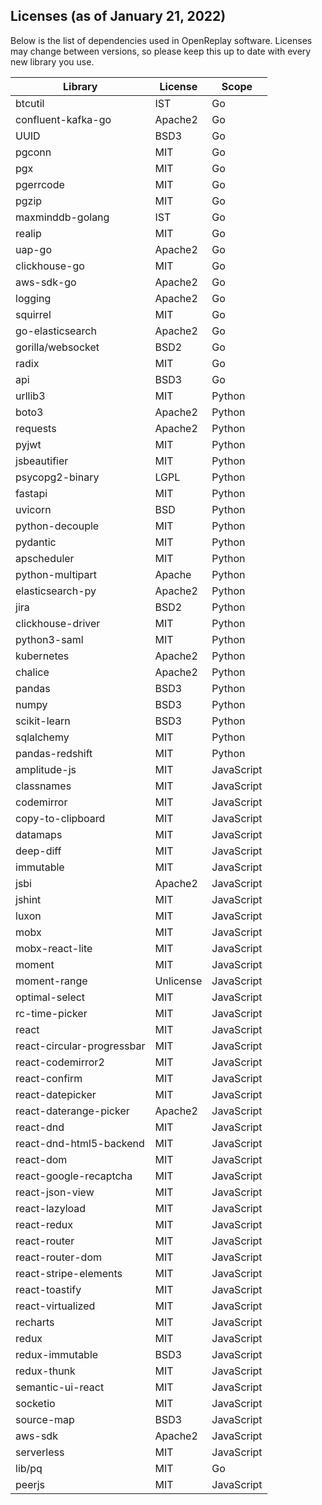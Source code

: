 ## Licenses (as of January 21, 2022)

Below is the list of dependencies used in OpenReplay software. Licenses may change between versions, so please keep this up to date with every new library you use.

| Library | License | Scope |
|----------|-------------|-------------|
| btcutil | IST | Go |
| confluent-kafka-go | Apache2 | Go |
| UUID | BSD3 | Go |
| pgconn | MIT | Go |
| pgx | MIT | Go |
| pgerrcode | MIT | Go |
| pgzip | MIT | Go |
| maxminddb-golang | IST | Go |
| realip | MIT | Go |
| uap-go | Apache2 | Go |
| clickhouse-go | MIT | Go |
| aws-sdk-go | Apache2 | Go |
| logging | Apache2 | Go |
| squirrel | MIT | Go |
| go-elasticsearch | Apache2 | Go |
| gorilla/websocket | BSD2 | Go |
| radix | MIT | Go |
| api | BSD3 | Go |
| urllib3 | MIT | Python |
| boto3 | Apache2 | Python |
| requests | Apache2 | Python |
| pyjwt | MIT | Python |
| jsbeautifier | MIT | Python |
| psycopg2-binary | LGPL | Python |
| fastapi | MIT | Python |
| uvicorn | BSD | Python |
| python-decouple | MIT | Python |
| pydantic | MIT | Python |
| apscheduler | MIT | Python |
| python-multipart | Apache | Python |
| elasticsearch-py | Apache2 | Python |
| jira | BSD2 | Python |
| clickhouse-driver | MIT | Python |
| python3-saml | MIT | Python |
| kubernetes | Apache2 | Python |
| chalice | Apache2 | Python |
| pandas | BSD3 | Python |
| numpy | BSD3 | Python |
| scikit-learn | BSD3 | Python |
| sqlalchemy | MIT | Python |
| pandas-redshift | MIT | Python |
| amplitude-js | MIT | JavaScript |
| classnames | MIT | JavaScript |
| codemirror | MIT | JavaScript |
| copy-to-clipboard | MIT | JavaScript |
| datamaps | MIT | JavaScript |
| deep-diff | MIT | JavaScript |
| immutable | MIT | JavaScript |
| jsbi | Apache2 | JavaScript |
| jshint | MIT | JavaScript |
| luxon | MIT | JavaScript |
| mobx | MIT | JavaScript |
| mobx-react-lite | MIT | JavaScript |
| moment | MIT | JavaScript |
| moment-range | Unlicense | JavaScript |
| optimal-select | MIT | JavaScript |
| rc-time-picker | MIT | JavaScript |
| react | MIT | JavaScript |
| react-circular-progressbar | MIT | JavaScript |
| react-codemirror2 | MIT | JavaScript |
| react-confirm | MIT | JavaScript |
| react-datepicker | MIT | JavaScript |
| react-daterange-picker | Apache2 | JavaScript |
| react-dnd | MIT | JavaScript |
| react-dnd-html5-backend | MIT | JavaScript |
| react-dom | MIT | JavaScript |
| react-google-recaptcha | MIT | JavaScript |
| react-json-view | MIT | JavaScript |
| react-lazyload | MIT | JavaScript |
| react-redux | MIT | JavaScript |
| react-router | MIT | JavaScript |
| react-router-dom | MIT | JavaScript |
| react-stripe-elements | MIT | JavaScript |
| react-toastify | MIT | JavaScript |
| react-virtualized | MIT | JavaScript |
| recharts | MIT | JavaScript |
| redux | MIT | JavaScript |
| redux-immutable | BSD3 | JavaScript |
| redux-thunk | MIT | JavaScript |
| semantic-ui-react | MIT | JavaScript |
| socketio | MIT | JavaScript |
| source-map | BSD3 | JavaScript |
| aws-sdk | Apache2 | JavaScript |
| serverless | MIT | JavaScript |
| lib/pq | MIT | Go |
| peerjs | MIT | JavaScript |
